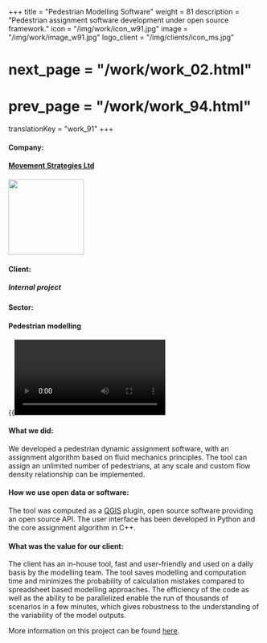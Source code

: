 +++
title = "Pedestrian Modelling Software"
weight = 81
description = "Pedestrian assignment software development under open source framework."
icon = "/img/work/icon_w91.jpg"
image = "/img/work/image_w91.jpg"
logo_client = "/img/clients/icon_ms.jpg"
# next_page = "/work/work_02.html"
# prev_page = "/work/work_94.html"
translationKey = "work_91"
+++

<!-- Company -->
<div class="row">
	<div class="col-sm-3"><h4>Company:</h4></div>
	<div class="col-sm-3"> <h4><a href = "https://movementstrategies.com" target="_blank">Movement Strategies Ltd</a> </h4> </div>
	<div class="col-sm-3"><a href = "https://movementstrategies.com" target="_blank"> <img src="/img/clients/icon_ms.svg" width="150px"/></a></div>
</div>	

<!-- Client -->
<div class="row">
	<div class="col-sm-3"><h4>Client:</h4></div>
	<div class="col-sm-3"> <h5><i>Internal project </i></h5></div>
	<!-- <div class="col-sm-3"></div> -->
</div>	

<!-- Sector -->
<div class="row">
	<div class="col-sm-3"><h4>Sector:</h4></div>
	<div class="col-sm-3"> <h4>Pedestrian modelling</h4></div>
	<div class="col-sm-3"></div>
</div>	


{{<video autoplay="yes" src="/img/work/video_w91.mp4" controls="yes">}}
<em>Example of simulation of the egress of the Beyoncé and Jay-Z concert at the Nice Allianz Riviera Stadium in 2018.</em>
<br></br>

<h4>What we did:</h4> 
<p>
We developed a pedestrian dynamic assignment software, with an assignment algorithm based on fluid mechanics principles. The tool can assign an unlimited number of pedestrians, at any scale and custom flow density relationship can be implemented.
</p>

<h4>How we use open data or software:</h4>
<p>
The tool was computed as a <a href = "https://qgis.org/en/site/" target="_blank">QGIS</a> plugin, open source software providing an open source API. The user interface has been developed in Python and the core assignment algorithm in C++.
</p>

<h4>What was the value for our client:</h4>
<p>
The client has an in-house tool, fast and user-friendly and used on a daily basis by the modelling team. The tool saves modelling and computation time and minimizes the probability of calculation mistakes compared to spreadsheet based modelling approaches. The efficiency of the code as well as the ability to be parallelized enable the run of thousands of scenarios in a few minutes, which gives robustness to the understanding of the variability of the model outputs.
</p>

<p>
More information on this project can be found <a href = "https://movementstrategies.com/blog-posts/modelling-pedestrian-movement-with-sense-old-science-new-approach" target="_blank"><u>here</u></a>.
</p>


